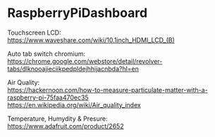 # RaspberryPiDashboard

Touchscreen LCD:  
https://www.waveshare.com/wiki/10.1inch_HDMI_LCD_(B)  

Auto tab switch chromium:  
https://chrome.google.com/webstore/detail/revolver-tabs/dlknooajieciikpedpldejhhijacnbda?hl=en  

Air Quality:  
https://hackernoon.com/how-to-measure-particulate-matter-with-a-raspberry-pi-75faa470ec35  
https://en.wikipedia.org/wiki/Air_quality_index

Temperature, Humydity & Presure:  
https://www.adafruit.com/product/2652  
